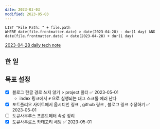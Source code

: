 ```yaml
---
date: 2023-03-03
modified: 2023-05-03
---
```


```dataview
LIST "File Path: " + file.path
WHERE date(file.frontmatter.date) > date(2023-04-28) - dur(1 day) AND date(file.frontmatter.date) < date(2023-04-28) + dur(1 day)
```

[2023-04-28 daily tech note](../../topic/tech-review/T2023-04-28/T2023-04-28)

## 한 일

## 목표 설정

- [x] 블로그 한글 경로 쓰지 않기 > project 폴더 ✅ 2023-05-01
  - index 링크에서 `#` 으로 실행되는 태그 스크롤 에러 난다
- [x] 포트폴리오 사이트에서 옵시디언 링크 , github 링크 , 블로그 링크 수정하기 ✅ 2023-05-01
- [ ] 도큐사우루스 프론트메터 속성 정리
- [x] 도큐사우르스 카테고리 세팅 ✅ 2023-05-01
